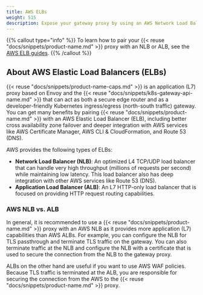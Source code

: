 ```yaml
---
title: AWS ELBs
weight: 515
description: Expose your gateway proxy by using an AWS Network Load Balancer (NLB) or Application Load Balancer (ALB).
---
```


{{% callout type="info" %}}
To learn how to pair your {{< reuse "docs/snippets/product-name.md" >}} proxy with an NLB or ALB, see the [AWS ELB guides](/docs/setup/customize/aws-elb/). 
{{% /callout %}}

## About AWS Elastic Load Balancers (ELBs)

{{< reuse "docs/snippets/product-name-caps.md" >}} is an application (L7) proxy based on Envoy and the {{< reuse "docs/snippets/k8s-gateway-api-name.md" >}} that can act as both a secure edge router and as a developer-friendly Kubernetes ingress/egress (north-south traffic) gateway. You can get many benefits by pairing {{< reuse "docs/snippets/product-name.md" >}} with an AWS Elastic Load Balancer (ELB), including better cross availability zone failover and deeper integration with AWS services like AWS Certificate Manager, AWS CLI & CloudFormation, and Route 53 (DNS).

AWS provides the following types of ELBs:

* **Network Load Balancer (NLB)**: An optimized L4 TCP/UDP load balancer that can handle very high throughput (millions of requests per second) while maintaining low latency. This load balancer also has deep integration with other AWS services like Route 53 (DNS).
* **Application Load Balancer (ALB)**: An L7 HTTP-only load balancer that is focused on providing HTTP request routing capabilities.

### AWS NLB vs. ALB

In general, it is recommended to use a {{< reuse "docs/snippets/product-name.md" >}} proxy with an AWS NLB as it provides more application (L7) capabilities than AWS ALBs. For example, you can configure the NLB for TLS passthrough and terminate TLS traffic on the gateway. You can also terminate traffic at the NLB and configure the NLB with a certificate that is used to secure the connection from the NLB to the gateway proxy.

ALBs on the other hand are useful if you want to use AWS WAF policies. Because TLS traffic is terminated at the ALB, you are responsible for securing the connection from the AWS to the {{< reuse "docs/snippets/product-name.md" >}} proxy.

